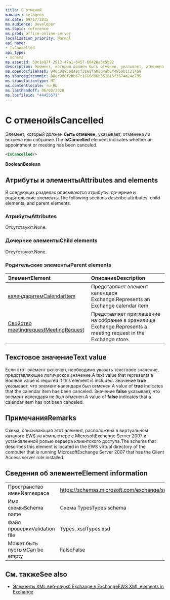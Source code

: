 ```yaml
---
title: С отменой
manager: sethgros
ms.date: 09/17/2015
ms.audience: Developer
ms.topic: reference
ms.prod: office-online-server
localization_priority: Normal
api_name:
- IsCancelled
api_type:
- schema
ms.assetid: 50c1e97f-2913-47a1-8457-60428a3c5b92
description: Элемент, который должен быть отменен, указывает, отменена ли встреча или собрание.
ms.openlocfilehash: 946c9d956da9cf31e9fa08d4ab6f4950b11214b9
ms.sourcegitcommit: 88ec988f2bb67c1866d06b361615f3674a24e795
ms.translationtype: MT
ms.contentlocale: ru-RU
ms.lasthandoff: 06/03/2020
ms.locfileid: "44455571"
---
```

# <a name="iscancelled"></a><span data-ttu-id="49aa7-103">С отменой</span><span class="sxs-lookup"><span data-stu-id="49aa7-103">IsCancelled</span></span>

<span data-ttu-id="49aa7-104">Элемент, который должен **быть отменен,** указывает, отменена ли встреча или собрание.</span><span class="sxs-lookup"><span data-stu-id="49aa7-104">The **IsCancelled** element indicates whether an appointment or meeting has been canceled.</span></span> 
  
```xml
<IsCancelled/>
```

 <span data-ttu-id="49aa7-105">**Boolean**</span><span class="sxs-lookup"><span data-stu-id="49aa7-105">**Boolean**</span></span>
## <a name="attributes-and-elements"></a><span data-ttu-id="49aa7-106">Атрибуты и элементы</span><span class="sxs-lookup"><span data-stu-id="49aa7-106">Attributes and elements</span></span>

<span data-ttu-id="49aa7-107">В следующих разделах описываются атрибуты, дочерние и родительские элементы.</span><span class="sxs-lookup"><span data-stu-id="49aa7-107">The following sections describe attributes, child elements, and parent elements.</span></span>
  
### <a name="attributes"></a><span data-ttu-id="49aa7-108">Атрибуты</span><span class="sxs-lookup"><span data-stu-id="49aa7-108">Attributes</span></span>

<span data-ttu-id="49aa7-109">Отсутствуют.</span><span class="sxs-lookup"><span data-stu-id="49aa7-109">None.</span></span>
  
### <a name="child-elements"></a><span data-ttu-id="49aa7-110">Дочерние элементы</span><span class="sxs-lookup"><span data-stu-id="49aa7-110">Child elements</span></span>

<span data-ttu-id="49aa7-111">Отсутствуют.</span><span class="sxs-lookup"><span data-stu-id="49aa7-111">None.</span></span>
  
### <a name="parent-elements"></a><span data-ttu-id="49aa7-112">Родительские элементы</span><span class="sxs-lookup"><span data-stu-id="49aa7-112">Parent elements</span></span>

|<span data-ttu-id="49aa7-113">**Элемент**</span><span class="sxs-lookup"><span data-stu-id="49aa7-113">**Element**</span></span>|<span data-ttu-id="49aa7-114">**Описание**</span><span class="sxs-lookup"><span data-stu-id="49aa7-114">**Description**</span></span>|
|:-----|:-----|
|[<span data-ttu-id="49aa7-115">календаритем</span><span class="sxs-lookup"><span data-stu-id="49aa7-115">CalendarItem</span></span>](calendaritem.md) <br/> |<span data-ttu-id="49aa7-116">Представляет элемент календаря Exchange.</span><span class="sxs-lookup"><span data-stu-id="49aa7-116">Represents an Exchange calendar item.</span></span>  <br/> |
|[<span data-ttu-id="49aa7-117">Свойство meetingrequest</span><span class="sxs-lookup"><span data-stu-id="49aa7-117">MeetingRequest</span></span>](meetingrequest.md) <br/> |<span data-ttu-id="49aa7-118">Представляет приглашение на собрание в хранилище Exchange.</span><span class="sxs-lookup"><span data-stu-id="49aa7-118">Represents a meeting request in the Exchange store.</span></span>  <br/> |
   
## <a name="text-value"></a><span data-ttu-id="49aa7-119">Текстовое значение</span><span class="sxs-lookup"><span data-stu-id="49aa7-119">Text value</span></span>

<span data-ttu-id="49aa7-120">Если этот элемент включен, необходимо указать текстовое значение, представляющее логическое значение.</span><span class="sxs-lookup"><span data-stu-id="49aa7-120">A text value that represents a Boolean value is required if this element is included.</span></span> <span data-ttu-id="49aa7-121">Значение **true** указывает, что элемент календаря был отменен.</span><span class="sxs-lookup"><span data-stu-id="49aa7-121">A value of **true** indicates that the calendar item has been canceled.</span></span> <span data-ttu-id="49aa7-122">Значение **false** указывает, что элемент календаря не был отменен.</span><span class="sxs-lookup"><span data-stu-id="49aa7-122">A value of **false** indicates that a calendar item has not been canceled.</span></span> 
  
## <a name="remarks"></a><span data-ttu-id="49aa7-123">Примечания</span><span class="sxs-lookup"><span data-stu-id="49aa7-123">Remarks</span></span>

<span data-ttu-id="49aa7-124">Схема, описывающая этот элемент, расположена в виртуальном каталоге EWS на компьютере с MicrosoftExchange Server 2007 и установленной ролью сервера клиентского доступа.</span><span class="sxs-lookup"><span data-stu-id="49aa7-124">The schema that describes this element is located in the EWS virtual directory of the computer that is running MicrosoftExchange Server 2007 that has the Client Access server role installed.</span></span>
  
## <a name="element-information"></a><span data-ttu-id="49aa7-125">Сведения об элементе</span><span class="sxs-lookup"><span data-stu-id="49aa7-125">Element information</span></span>

|||
|:-----|:-----|
|<span data-ttu-id="49aa7-126">Пространство имен</span><span class="sxs-lookup"><span data-stu-id="49aa7-126">Namespace</span></span>  <br/> |https://schemas.microsoft.com/exchange/services/2006/types  <br/> |
|<span data-ttu-id="49aa7-127">Имя схемы</span><span class="sxs-lookup"><span data-stu-id="49aa7-127">Schema name</span></span>  <br/> |<span data-ttu-id="49aa7-128">Схема Types</span><span class="sxs-lookup"><span data-stu-id="49aa7-128">Types schema</span></span>  <br/> |
|<span data-ttu-id="49aa7-129">Файл проверки</span><span class="sxs-lookup"><span data-stu-id="49aa7-129">Validation file</span></span>  <br/> |<span data-ttu-id="49aa7-130">Types. xsd</span><span class="sxs-lookup"><span data-stu-id="49aa7-130">Types.xsd</span></span>  <br/> |
|<span data-ttu-id="49aa7-131">Может быть пустым</span><span class="sxs-lookup"><span data-stu-id="49aa7-131">Can be empty</span></span>  <br/> |<span data-ttu-id="49aa7-132">False</span><span class="sxs-lookup"><span data-stu-id="49aa7-132">False</span></span>  <br/> |
   
## <a name="see-also"></a><span data-ttu-id="49aa7-133">См. также</span><span class="sxs-lookup"><span data-stu-id="49aa7-133">See also</span></span>



- [<span data-ttu-id="49aa7-134">Элементы XML веб-служб Exchange в Exchange</span><span class="sxs-lookup"><span data-stu-id="49aa7-134">EWS XML elements in Exchange</span></span>](ews-xml-elements-in-exchange.md)

